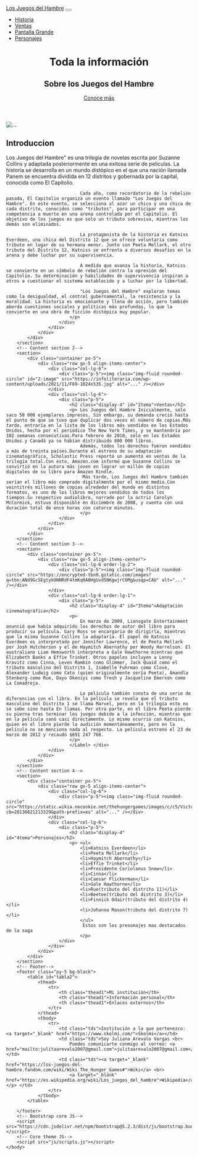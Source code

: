  <head>
        <meta charset="utf-8" />
        <meta name="viewport" content="width=device-width, initial-scale=1, shrink-to-fit=no" />
        <meta name="description" content="Los Juegos del Hambre" />
        <meta name="author" content="Juliana Arevalo" />
        <title>Los los Juegos del Hambre</title>
        <link rel="icon" type="image/x-icon" href="assets/favicon.ico" />
        <!-- Font Awesome icons (free version)-->
        <script src="https://use.fontawesome.com/releases/v6.3.0/js/all.js" crossorigin="anonymous"></script>
        <!-- Google fonts-->
        <link href="https://fonts.googleapis.com/css?family=Catamaran:100,200,300,400,500,600,700,800,900" rel="stylesheet" />
        <link href="https://fonts.googleapis.com/css?family=Lato:100,100i,300,300i,400,400i,700,700i,900,900i" rel="stylesheet" />
        <!-- Core theme CSS (includes Bootstrap)-->
        <link href="css/styles.css" rel="stylesheet" />
    </head>
    <body id="page-top">
        <!-- Navigation-->
        <nav class="navbar navbar-expand-lg navbar-dark navbar-custom fixed-top">
            <div class="container px-5">
                <a class="navbar-brand" href="#page-top">Los Juegos del Hambre</a>
                <button class="navbar-toggler" type="button" data-bs-toggle="collapse" data-bs-target="#navbarResponsive" aria-controls="navbarResponsive" aria-expanded="false" aria-label="Toggle navigation"><span class="navbar-toggler-icon"></span></button>
                <div class="collapse navbar-collapse" id="navbarResponsive">
                    <ul class="navbar-nav ms-auto">
                        <li class="nav-item"><a href="#1tema" class="nav-link">Historia</a></li>
                        <li class="nav-item"><a href="#2tema" class="nav-link">Ventas</a></li>
                        <li class="nav-item"><a href="#3tema" class="nav-link">Pantalla Grande</a></li>
                        <li class="nav-item"><a href="#4tema" class="nav-link">Personajes</a></li>
                    </ul>
                </div>
            </div>
        </nav>
        <!-- Header-->
        <header class="masthead text-center text-white">
            <div class="masthead-content">
                <div class="container px-5">
                    <h1 class="masthead-heading mb-0">Toda la información</h1>
                    <h2 class="masthead-subheading mb-0">Sobre los Juegos del Hambre</h2>
                    <a class="btn btn-primary btn-xl rounded-pill mt-5" href="#scroll">Conoce más</a>
                </div>
            </div>
            <div class="bg-circle-1 bg-circle"></div>
            <div class="bg-circle-2 bg-circle"></div>
            <div class="bg-circle-3 bg-circle"></div>
            <div class="bg-circle-4 bg-circle"></div>
        </header>
        <!-- Content section 1-->
        <section id="scroll">
            <div class="container px-5">
                <div class="row gx-5 align-items-center">
                    <div class="col-lg-6 order-lg-2">
                        <div class="p-5"><img class="" src="https://pics.filmaffinity.com/Los_juegos_del_hambre-634460284-large.jpg" alt="..." /></div>
                    </div>
                    <div class="col-lg-6 order-lg-1">
                        <div class="p-5">
                            <h2 class="display-4" id="1tema">Introduccion</h2>
                            <p> Los Juegos del Hambre" es una trilogía de novelas escrita por Suzanne Collins y adaptada posteriormente en una exitosa serie de películas. La historia se desarrolla en un mundo distópico en el que una nación llamada Panem se encuentra dividida en 12 distritos y gobernada por la capital, conocida como El Capitolio.

                                Cada año, como recordatorio de la rebelión pasada, El Capitolio organiza un evento llamado "Los Juegos del Hambre". En este evento, se selecciona al azar un chico y una chica de cada distrito, conocidos como "tributos", para participar en una competencia a muerte en una arena controlada por el Capitolio. El objetivo de los juegos es que solo un tributo sobreviva, mientras los demás son eliminados.
                                
                                La protagonista de la historia es Katniss Everdeen, una chica del Distrito 12 que se ofrece voluntaria como tributo en lugar de su hermana menor. Junto con Peeta Mellark, el otro tributo del Distrito 12, Katniss se enfrenta a diversos desafíos en la arena y debe luchar por su supervivencia.
                                
                                A medida que avanza la historia, Katniss se convierte en un símbolo de rebelión contra la opresión del Capitolio. Su determinación y habilidades de supervivencia inspiran a otros a cuestionar el sistema establecido y a luchar por la libertad.
                                
                                "Los Juegos del Hambre" exploran temas como la desigualdad, el control gubernamental, la resistencia y la moralidad. La historia es emocionante y llena de acción, pero también aborda cuestiones sociales y políticas más profundas, lo que la convierte en una obra de ficción distópica muy popular.
                            </p>
                        </div>
                    </div>
                </div>
            </div>
        </section>
        <!-- Content section 2-->
        <section>
            <div class="container px-5">
                <div class="row gx-5 align-items-center">
                    <div class="col-lg-6">
                        <div class="p-5"><img class="img-fluid rounded-circle" id="2-image" src="https://infoliteraria.com/wp-content/uploads/2021/11/F69-1024x535.jpg" alt="..." /></div>
                    </div>
                    <div class="col-lg-6">
                        <div class="p-5">
                            <h2 class="display-4" id="2tema">Ventas</h2>
                            <p> Los Juegos del Hambre Inicialmente, solo saco 50 000 ejemplares impresos. Sin embargo, su demanda creció hasta el punto de que se tuvo que duplicar dos veces el número de copias.Más tarde, entraría en la lista de los libros más vendidos en los Estados Unidos, hecha por el periódico The New York Times, y se mantendría por 102 semanas consecutivas.Para febrero de 2010, solo en los Estados Unidos y Canadá ya se habían distribuido 800 000 libros. 
                                Además, todos los derechos fueron vendidos a más de treinta países.Durante el estreno de su adaptación cinematográfica, Scholastic Press reportó un aumento en ventas de la trilogía total.Con esto, Amazon.com informó que Suzanne Collins se convirtió en la autora más joven en lograr un millón de copias digitales de su libro para Amazon Kindle.
                                 Más tarde, Los Juegos del Hambre también serían el libro más comprado digitalmente por el mismo medio.Con veintitrés millones de copias alrededor del mundo en distintos formatos, es uno de los libros mejores vendidos de todos los tiempos.Su respectivo audiolibro, narrado por la actriz Carolyn McCormick, estuvo disponible en diciembre de 2008, y cuenta con una duración total de once horas con catorce minutos.
                                </p>
                        </div>
                    </div>
                </div>
            </div>
        </section>
        <!-- Content section 3-->
        <section>
            <div class="container px-5">
                <div class="row gx-5 align-items-center">
                    <div class="col-lg-6 order-lg-2">
                        <div class="p-5"><img class="img-fluid rounded-circle" src="https://encrypted-tbn0.gstatic.com/images?q=tbn:ANd9GcSEgtykONNRdF4tmKq0A0HgUvd5NKgwjrC6Mg&usqp=CAU" alt="..." /></div>
                    </div>
                    <div class="col-lg-6 order-lg-1">
                        <div class="p-5">
                            <h2 class="display-4" id="3tema">Adaptación cinematográfica</h2>
                            <p>
                                En marzo de 2009, Lionsgate Entertainment anunció que había adquirido los derechos de autor del libro para producir su película. Gary Ross se encargaría de dirigirla, mientras que la misma Suzanne Collins la adaptaría. El papel de Katniss Everdeen es interpretado por Jennifer Lawrence, el de Peeta Mellark por Josh Hutcherson y el de Haymitch Abernathy por Woody Harrelson. El australiano Liam Hemsworth interpreta a Gale Hawthorne mientras que Elizabeth Banks a Effie Trinket. Otros papeles incluyen a Lenny Kravitz como Cinna, Leven Rambin como Glimmer, Jack Quaid como el tributo masculino del Distrito 1, Isabelle Fuhrman como Clove, Alexander Ludwig como Cato (quien originalmente sería Peeta), Amandla Stenberg como Rue, Dayo Okeniyi como Tresh y Jacqueline Emerson como La Comadreja.

                                La película también consta de una serie de diferencias con el libro. En la película se revela que el tributo masculino del Distrito 1 se llama Marvel, pero en la trilogía esto no se sabe sino hasta En llamas. Por otra parte, en el libro Peeta pierde su pierna tras terminar los juegos debido a la infección, mientras que en la película sanó casi directamente. Lo mismo ocurrió con Katniss, quien en el libro pierde la audición momentáneamente, pero en la película no se menciona nada al respecto. La película estrenó el 23 de marzo de 2012 y recaudó $691 247 768.
                            </p>  
                            </Label> </div>
                    </div>
                </div>
            </div>
        </section>
        <!-- Content section 4-->
        <section>
            <div class="container px-5">
                <div class="row gx-5 align-items-center">
                    <div class="col-lg-6">
                        <div class="p-5"><img class="img-fluid rounded-circle" src="https://static.wikia.nocookie.net/thehungergames/images/c/c5/Victors_Revealed.jpg/revision/latest?cb=20130821213329&path-prefix=es" alt="..." /></div>
                    </div>
                    <div class="col-lg-6">
                        <div class="p-5">
                            <h2 class="display-4" id="4tema">Personajes</h2>
                            <p> <ul>
                                <li>Katniss Everdeen</li>
                                <li>Peeta Mellark</li>
                                <li>Haymitch Abernathy</li>
                                <li>Effie Trinket</li>
                                <li>Presidente Coriolanus Snow</li>
                                <li>Cinna</li>
                                <li>Caesar Flickerman</li>
                                <li>Gale Hawthorne</li>
                                <li>Rue(tributo del distrito 11)</li>
                                <li>Beetee(tributo del distrito 3)</li>
                                <li>Finnick Odair(tributo del distrito 4)</li>
                                <li>Johanna Mason(tributo del distrito 7)</li>
                                </ul>
                                 Estos son los presonajes mas destacados de la saga
                                </p>
                        </div>
                    </div>
                </div>
            </div>
        </section>
        <!-- Footer-->
        <footer class="py-5 bg-black">
            <table id="tabla2">
                <thead>
                    <tr>
                        <th class="thead1">Mi institución</th>
                        <th class="thead1">Información personal</th>
                        <th class="thead1">Enlaces externos</th>
                    </tr>
                </thead>
                <tbody>
                    <tr>
                        <td class="tds">Institución a la que pertenezco: <a target="_blank" href="https://www.skolmi.com/">Skolmi</a></td>
                        <td class="tds">Soy Juliana Arevalo Vargas <br>
                            Puedes comunicarte conmigo al correo: <a href="mailto:julitaarevalo2007@gmail.com">julitaarevalo2007@gmail.com</a> </td>
                        <td class="tds"><a target="_blank" href="https://los-juegos-del-hambre.fandom.com/wiki/Wiki_The_Hunger_Games#">Wiki</a> <br>
                            <a target="_blank" href="https://es.wikipedia.org/wiki/Los_juegos_del_hambre">Wikipedia</a></p> </td>
                    </tr>
                </tbody>
            </table>
            
        </footer>
        <!-- Bootstrap core JS-->
        <script src="https://cdn.jsdelivr.net/npm/bootstrap@5.2.3/dist/js/bootstrap.bundle.min.js"></script>
        <!-- Core theme JS-->
        <script src="js/scripts.js"></script>
    </body>
</html>
